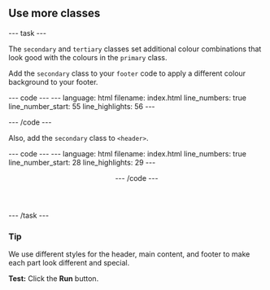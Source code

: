 <h2 class="c-project-heading--task">Use more classes</h2>

--- task ---

The `secondary` and `tertiary` classes set additional colour combinations that look good with the colours in the `primary` class.

Add the `secondary` class to your `footer` code to apply a different colour background to your footer. 

<div class="c-project-code">
--- code ---
---
language: html
filename: index.html
line_numbers: true
line_number_start: 55
line_highlights: 56
---
    <!-- web page footer -->
    <footer class="border-top secondary">

--- /code ---
</div>


Also, add the `secondary` class to `<header>`.

<div class="c-project-code">
--- code ---
---
language: html
filename: index.html
line_numbers: true
line_number_start: 28
line_highlights: 29
---
    <!-- The page header code goes here -->
    <header class="border-bottom secondary">

--- /code ---
</div>

--- /task ---

<div class="c-project-callout c-project-callout--tip">

### Tip

We use different styles for the header, main content, and footer to make each part look different and special.

</div>


**Test:** Click the **Run** button. 